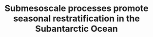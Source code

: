 ---
title: "Submesoscale processes promote seasonal restratification in the Subantarctic Ocean"
citation: "du Plessis, M., Swart, S., Ansorge, I.J. and Mahadevan, A., 2017. Submesoscale processes promote seasonal restratification in the s ubantarctic o cean. Journal of Geophysical Research: Oceans, 122(4), pp.2960-2975."
doi: "https://doi.org/10.1002/2016JC012494" 
category: manuscripts
---